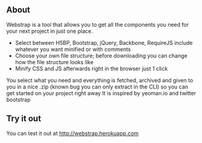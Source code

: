## About

Webstrap is a tool that allows you to get all the components you need for your next project in just one place.
* Select between H5BP, Bootstrap, jQuery, Backbone, RequireJS include whatever you want minified or with comments
* Choose your own file structure; before downloading you can change how the file structure looks like
* Minify CSS and JS afterwards right in the browser just 1 click

You select what you need and everything is fetched, archived and given to you in a nice .zip (known bug you can only extract in the CLI) so you can get started on your project right away
It is inspired by yeoman.io and twitter bootstrap

## Try it out

You can test it out at http://webstrap.herokuapp.com

